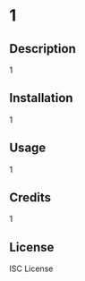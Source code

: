 
  # 1
  ## Description
  1
  ## Installation
  1
  ## Usage
  1
  ## Credits
  1
  ## License
  ISC License 
